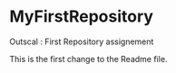# MyFirstRepository
 Outscal : First Repository assignement

This is the first change to the Readme file.
